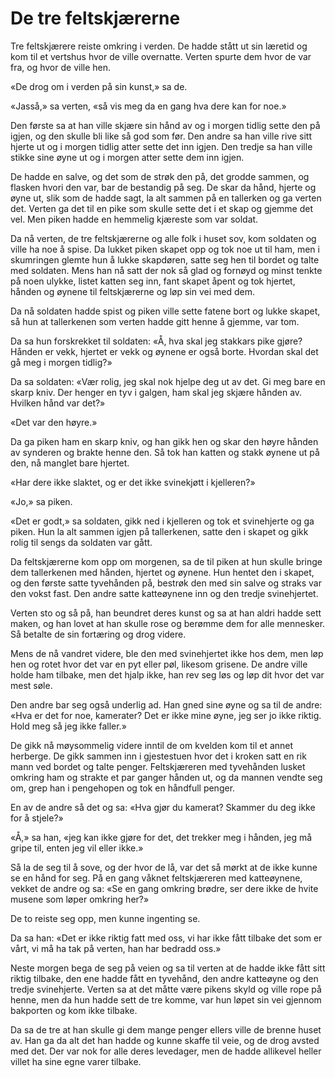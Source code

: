 # De tre feltskjærerne

Tre feltskjærere reiste omkring i verden. De hadde stått ut sin læretid og kom til et vertshus hvor de ville overnatte. Verten spurte dem hvor de var fra, og hvor de ville hen.

«De drog om i verden på sin kunst,» sa de.

«Jasså,» sa verten, «så vis meg da en gang hva dere kan for noe.»

Den første sa at han ville skjære sin hånd av og i morgen tidlig sette den på igjen, og den skulle bli like så god som før. Den andre sa han ville rive sitt hjerte ut og i morgen tidlig atter sette det inn igjen. Den tredje sa han ville stikke sine øyne ut og i morgen atter sette dem inn igjen.

De hadde en salve, og det som de strøk den på, det grodde sammen, og flasken hvori den var, bar de bestandig på seg. De skar da hånd, hjerte og øyne ut, slik som de hadde sagt, la alt sammen på en tallerken og ga verten det. Verten ga det til en pike som skulle sette det i et skap og gjemme det vel. Men piken hadde en hemmelig kjæreste som var soldat.

Da nå verten, de tre feltskjærerne og alle folk i huset sov, kom soldaten og ville ha noe å spise. Da lukket piken skapet opp og tok noe ut til ham, men i skumringen glemte hun å lukke skapdøren, satte seg hen til bordet og talte med soldaten. Mens han nå satt der nok så glad og fornøyd og minst tenkte på noen ulykke, listet katten seg inn, fant skapet åpent og tok hjertet, hånden og øynene til feltskjærerne og løp sin vei med dem.

Da nå soldaten hadde spist og piken ville sette fatene bort og lukke skapet, så hun at tallerkenen som verten hadde gitt henne å gjemme, var tom.

Da sa hun forskrekket til soldaten: «Å, hva skal jeg stakkars pike gjøre? Hånden er vekk, hjertet er vekk og øynene er også borte. Hvordan skal det gå meg i morgen tidlig?»

Da sa soldaten: «Vær rolig, jeg skal nok hjelpe deg ut av det. Gi meg bare en skarp kniv. Der henger en tyv i galgen, ham skal jeg skjære hånden av. Hvilken hånd var det?»

«Det var den høyre.»

Da ga piken ham en skarp kniv, og han gikk hen og skar den høyre hånden av synderen og brakte henne den. Så tok han katten og stakk øynene ut på den, nå manglet bare hjertet.

«Har dere ikke slaktet, og er det ikke svinekjøtt i kjelleren?»

«Jo,» sa piken.

«Det er godt,» sa soldaten, gikk ned i kjelleren og tok et svinehjerte og ga piken. Hun la alt sammen igjen på tallerkenen, satte den i skapet og gikk rolig til sengs da soldaten var gått.

Da feltskjærerne kom opp om morgenen, sa de til piken at hun skulle bringe dem tallerkenen med hånden, hjertet og øynene. Hun hentet den i skapet, og den første satte tyvehånden på, bestrøk den med sin salve og straks var den vokst fast. Den andre satte katteøynene inn og den tredje svinehjertet.

Verten sto og så på, han beundret deres kunst og sa at han aldri hadde sett maken, og han lovet at han skulle rose og berømme dem for alle mennesker. Så betalte de sin fortæring og drog videre.

Mens de nå vandret videre, ble den med svinehjertet ikke hos dem, men løp hen og rotet hvor det var en pyt eller pøl, likesom grisene. De andre ville holde ham tilbake, men det hjalp ikke, han rev seg løs og løp dit hvor det var mest søle.

Den andre bar seg også underlig ad. Han gned sine øyne og sa til de andre: «Hva er det for noe, kamerater? Det er ikke mine øyne, jeg ser jo ikke riktig. Hold meg så jeg ikke faller.»

De gikk nå møysommelig videre inntil de om kvelden kom til et annet herberge. De gikk sammen inn i gjestestuen hvor det i kroken satt en rik mann ved bordet og talte penger. Feltskjæreren med tyvehånden lusket omkring ham og strakte et par ganger hånden ut, og da mannen vendte seg om, grep han i pengehopen og tok en håndfull penger.

En av de andre så det og sa: «Hva gjør du kamerat? Skammer du deg ikke for å stjele?»

«Å,» sa han, «jeg kan ikke gjøre for det, det trekker meg i hånden, jeg må gripe til, enten jeg vil eller ikke.»

Så la de seg til å sove, og der hvor de lå, var det så mørkt at de ikke kunne se en hånd for seg. På en gang våknet feltskjæreren med katteøynene, vekket de andre og sa: «Se en gang omkring brødre, ser dere ikke de hvite musene som løper omkring her?»

De to reiste seg opp, men kunne ingenting se.

Da sa han: «Det er ikke riktig fatt med oss, vi har ikke fått tilbake det som er vårt, vi må ha tak på verten, han har bedradd oss.»

Neste morgen bega de seg på veien og sa til verten at de hadde ikke fått sitt riktig tilbake, den ene hadde fått en tyvehånd, den andre katteøyne og den tredje svinehjerte. Verten sa at det måtte være pikens skyld og ville rope på henne, men da hun hadde sett de tre komme, var hun løpet sin vei gjennom bakporten og kom ikke tilbake.

Da sa de tre at han skulle gi dem mange penger ellers ville de brenne huset av. Han ga da alt det han hadde og kunne skaffe til veie, og de drog avsted med det. Der var nok for alle deres levedager, men de hadde allikevel heller villet ha sine egne varer tilbake.
